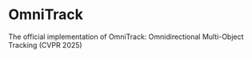 # OmniTrack
The official implementation of OmniTrack: Omnidirectional Multi-Object Tracking (CVPR 2025)
